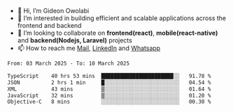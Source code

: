 - 👋 Hi, I’m Gideon Owolabi
- 👀 I’m interested in building efficient and scalable applications across the frontend and backend
- 💞️ I’m looking to collaborate on <b>frontend(react)</b>, <b>mobile(react-native)</b> and <b>backend(Nodejs, Laravel)</b> projects
- 📫 How to reach me <a href="mailto:gideoniyin2021@gmail.com">Mail</a>, <a href="https://www.linkedin.com/in/gideon-owolabi-9b667a232/">LinkedIn</a> and <a href="https://wa.me/2348055377085">Whatsapp</a>

<!---
gude1/gude1 is a ✨ special ✨ repository because its `README.md` (this file) appears on your GitHub profile.
You can click the Preview link to take a look at your changes.
--->

<!--START_SECTION:waka-->

```txt
From: 03 March 2025 - To: 10 March 2025

TypeScript    40 hrs 53 mins  ███████████████████████░░   91.78 %
JSON          2 hrs 1 min     █░░░░░░░░░░░░░░░░░░░░░░░░   04.54 %
XML           43 mins         ▒░░░░░░░░░░░░░░░░░░░░░░░░   01.64 %
JavaScript    32 mins         ▒░░░░░░░░░░░░░░░░░░░░░░░░   01.20 %
Objective-C   8 mins          ░░░░░░░░░░░░░░░░░░░░░░░░░   00.30 %
```

<!--END_SECTION:waka-->
